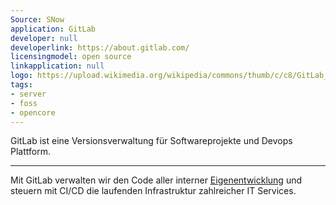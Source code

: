 ```yaml
---
Source: SNow
application: GitLab
developer: null
developerlink: https://about.gitlab.com/
licensingmodel: open source
linkapplication: null
logo: https://upload.wikimedia.org/wikipedia/commons/thumb/c/c8/GitLab_logo_%282%29.svg/320px-GitLab_logo_%282%29.svg.png
tags:
- server
- foss
- opencore
---
```

GitLab ist eine Versionsverwaltung für Softwareprojekte und Devops Plattform.

---

Mit GitLab verwalten wir den Code aller interner [Eigenentwicklung](publish.html) und steuern mit CI/CD die laufenden Infrastruktur zahlreicher IT Services.


